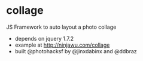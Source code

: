 collage
=======

JS Framework to auto layout a photo collage
- depends on jquery 1.7.2
- example at http://ninjawu.com/collage
- built @photohacksf by @jinxdabinx and @ddbraz